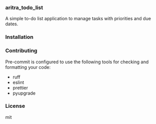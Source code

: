 ### aritra_todo_list

A simple to-do list application to manage tasks with priorities and due dates.

### Installation

### Contributing



Pre-commit is configured to use the following tools for checking and formatting your code:

- ruff
- eslint
- prettier
- pyupgrade

### License

mit
